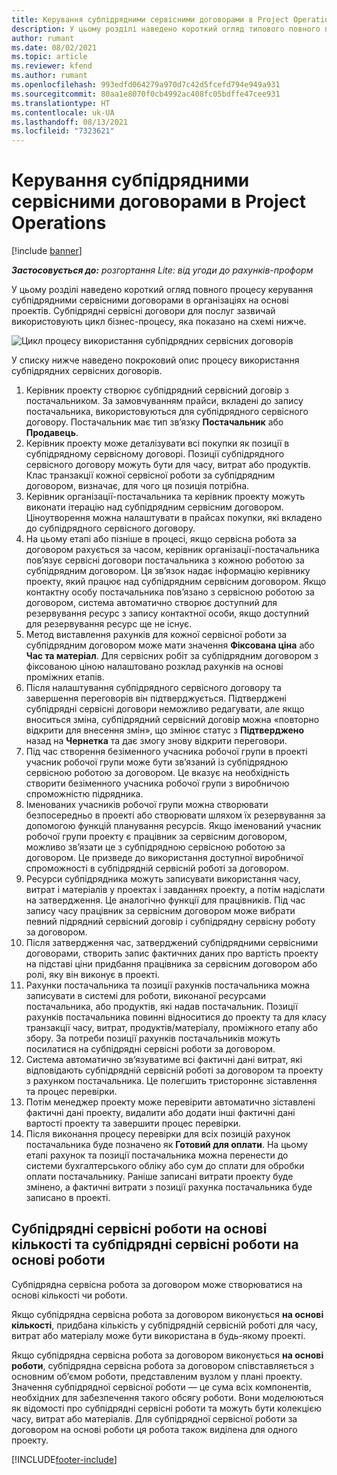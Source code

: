 ```yaml
---
title: Керування субпідрядними сервісними договорами в Project Operations
description: У цьому розділі наведено короткий огляд типового повного процесу керування субпідрядними сервісними договорами в організаціях на основі проектів.
author: rumant
ms.date: 08/02/2021
ms.topic: article
ms.reviewer: kfend
ms.author: rumant
ms.openlocfilehash: 993edfd064279a970d7c42d5fcefd794e949a931
ms.sourcegitcommit: 80aa1e8070f0cb4992ac408fc05bdffe47cee931
ms.translationtype: HT
ms.contentlocale: uk-UA
ms.lasthandoff: 08/13/2021
ms.locfileid: "7323621"
---
```

# <a name="subcontract-management-in-project-operations"></a>Керування субпідрядними сервісними договорами в Project Operations

[!include [banner](../../includes/dataverse-preview.md)]

_**Застосовується до:** розгортання Lite: від угоди до рахунків-проформ_

У цьому розділі наведено короткий огляд повного процесу керування субпідрядними сервісними договорами в організаціях на основі проектів. Субпідрядні сервісні договори для послуг зазвичай використовують цикл бізнес-процесу, яка показано на схемі нижче.

![Цикл процесу використання субпідрядних сервісних договорів](../media/SubcontractingProcessFlow.png)

У списку нижче наведено покроковий опис процесу використання субпідрядних сервісних договорів.

1. Керівник проекту створює субпідрядний сервісний договір з постачальником. За замовчуванням прайси, вкладені до запису постачальника, використовуються для субпідрядного сервісного договору. Постачальник має тип зв’язку **Постачальник** або **Продавець**.
2. Керівник проекту може деталізувати всі покупки як позиції в субпідрядному сервісному договорі. Позиції субпідрядного сервісного договору можуть бути для часу, витрат або продуктів. Клас транзакції кожної сервісної роботи за субпідрядним договором, визначає, для чого ця позиція потрібна.
3. Керівник організації-постачальника та керівник проекту можуть виконати ітерацію над субпідрядним сервісним договором. Ціноутворення можна налаштувати в прайсах покупки, які вкладено до субпідрядного сервісного договору.
4. На цьому етапі або пізніше в процесі, якщо сервісна робота за договором рахується за часом, керівник організації-постачальника пов’язує сервісні договори постачальника з кожною роботою за субпідрядним договором. Ця зв’язок надає інформацію керівнику проекту, який працює над субпідрядним сервісним договором. Якщо контактну особу постачальника пов’язано з сервісною роботою за договором, система автоматично створює доступний для резервування ресурс з запису контактної особи, якщо доступний для резервування ресурс ще не існує.
5. Метод виставлення рахунків для кожної сервісної роботи за субпідрядним договором може мати значення **Фіксована ціна** або **Час та матеріал**. Для сервісних робіт за субпідрядним договором з фіксованою ціною налаштовано розклад рахунків на основі проміжних етапів.
6.  Після налаштування субпідрядного сервісного договору та завершення переговорів він підтверджується. Підтверджені субпідрядні сервісні договори неможливо редагувати, але якщо вноситься зміна, субпідрядний сервісний договір можна «повторно відкрити для внесення змін», що змінює статус з **Підтверджено** назад на **Чернетка** та дає змогу знову відкрити переговори. 
7.  Під час створення безіменного учасника робочої групи в проекті учасник робочої групи може бути зв’язаний із субпідрядною сервісною роботою за договором. Це вказує на необхідність створити безіменного учасника робочої групи з виробничою спроможністю підрядника.
8.  Іменованих учасників робочої групи можна створювати безпосередньо в проекті або створювати шляхом їх резервування за допомогою функцій планування ресурсів. Якщо іменований учасник робочої групи проекту є працівник за сервісним договором, можливо зв’язати це з субпідрядною сервісною роботою за договором. Це призведе до використання доступної виробничої спроможності в субпідрядній сервісній роботі за договором.
9.  Ресурси субпідрядника можуть записувати використання часу, витрат і матеріалів у проектах і завданнях проекту, а потім надіслати на затвердження. Це аналогічно функції для працівників. Під час запису часу працівник за сервісним договором може вибрати певний підрядний сервісний договір і субпідрядну сервісну роботу за договором.
10. Після затвердження час, затверджений субпідрядними сервісними договорами, створить запис фактичних даних про вартість проекту на підставі ціни придбання працівника за сервісним договором або ролі, яку він виконує в проекті.
11. Рахунки постачальника та позиції рахунків постачальника можна записувати в системі для роботи, виконаної ресурсами постачальника, або продуктів, які надав постачальник. Позиції рахунків постачальника повинні відноситися до проекту та для класу транзакції часу, витрат, продуктів/матеріалу, проміжного етапу або збору. За потреби позиції рахунків постачальників можуть посилатися на субпідрядні сервісні роботи за договором.
12. Система автоматично зв’язуватиме всі фактичні дані витрат, які відповідають субпідрядній сервісній роботі за договором та проекту з рахунком постачальника. Це полегшить тристороннє зіставлення та процес перевірки.
13. Потім менеджер проекту може перевірити автоматично зіставлені фактичні дані проекту, видалити або додати інші фактичні дані вартості проекту та завершити процес перевірки.
14. Після виконання процесу перевірки для всіх позицій рахунок постачальника буде позначено як **Готовий для оплати**. На цьому етапі рахунок та позиції постачальника можна перенести до системи бухгалтерського обліку або сум до сплати для обробки оплати постачальнику. Раніше записані витрати проекту буде змінено, а фактичні витрати з позиції рахунка постачальника буде записано в проекті.

## <a name="quantity-based-subcontract-lines-and-work-based-subcontract-lines"></a>Субпідрядні сервісні роботи на основі кількості та субпідрядні сервісні роботи на основі роботи

Субпідрядна сервісна робота за договором може створюватися на основі кількості чи роботи. 

Якщо субпідрядна сервісна робота за договором виконується **на основі кількості**, придбана кількість у субпідрядній сервісній роботі для часу, витрат або матеріалу може бути використана в будь-якому проекті.

Якщо субпідрядна сервісна робота за договором виконується **на основі роботи**, субпідрядна сервісна робота за договором співставляється з основним об’ємом роботи, представленим вузлом у плані проекту. Значення субпідрядної сервісної роботи — це сума всіх компонентів, необхідних для забезпечення такого обсягу роботи. Вони моделюються як відомості про субпідрядні сервісні роботи та можуть бути колекцією часу, витрат або матеріалів. Для субпідрядної сервісної роботи за договором на основі роботи ця робота також виділена для одного проекту.

[!INCLUDE[footer-include](../../includes/footer-banner.md)]

